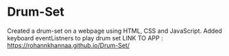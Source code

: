 # Drum-Set
Created a drum-set on a webpage using HTML, CSS and JavaScript.
Added keyboard eventListners to play drum set 
LINK TO APP :
https://rohannkhannaa.github.io/Drum-Set/
